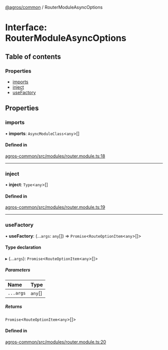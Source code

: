 [@agros/common](../index.md) / RouterModuleAsyncOptions

# Interface: RouterModuleAsyncOptions

## Table of contents

### Properties

- [imports](RouterModuleAsyncOptions.md#imports)
- [inject](RouterModuleAsyncOptions.md#inject)
- [useFactory](RouterModuleAsyncOptions.md#usefactory)

## Properties

### <a id="imports" name="imports"></a> imports

• **imports**: `AsyncModuleClass`<`any`\>[]

#### Defined in

[agros-common/src/modules/router.module.ts:18](https://github.com/agrosjs/agros/blob/1121c64/packages/agros-common/src/modules/router.module.ts#L18)

___

### <a id="inject" name="inject"></a> inject

• **inject**: `Type`<`any`\>[]

#### Defined in

[agros-common/src/modules/router.module.ts:19](https://github.com/agrosjs/agros/blob/1121c64/packages/agros-common/src/modules/router.module.ts#L19)

___

### <a id="usefactory" name="usefactory"></a> useFactory

• **useFactory**: (...`args`: `any`[]) => `Promise`<`RouteOptionItem`<`any`\>[]\>

#### Type declaration

▸ (...`args`): `Promise`<`RouteOptionItem`<`any`\>[]\>

##### Parameters

| Name | Type |
| :------ | :------ |
| `...args` | `any`[] |

##### Returns

`Promise`<`RouteOptionItem`<`any`\>[]\>

#### Defined in

[agros-common/src/modules/router.module.ts:20](https://github.com/agrosjs/agros/blob/1121c64/packages/agros-common/src/modules/router.module.ts#L20)
